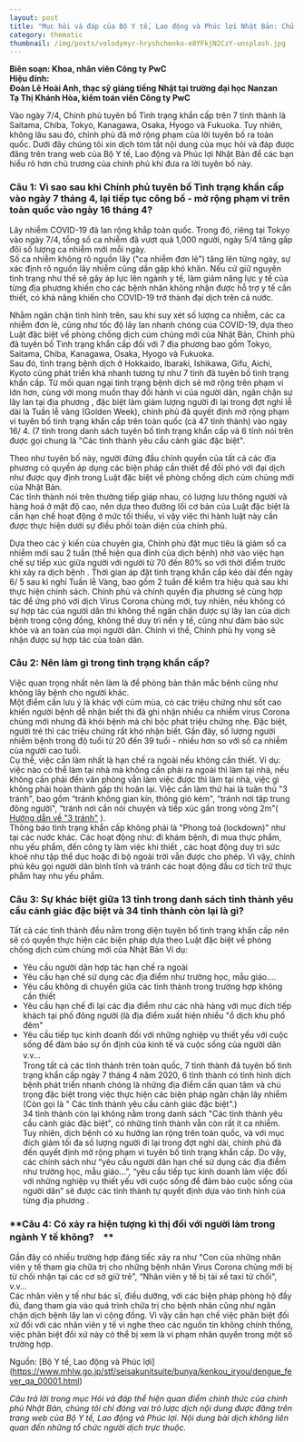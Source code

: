```yaml
---
layout: post
title: "Mục hỏi và đáp của Bộ Y tế, Lao động và Phúc lợi Nhật Bản: Chủ trương của Chính phủ về Tuyên bố tình trạng khẩn cấp"
category: thematic
thumbnail: /img/posts/volodymyr-hryshchenko-e8YFkjN2CzY-unsplash.jpg
---
```

  
**Biên soạn: Khoa, nhân viên Công ty PwC**  
**Hiệu đính:**   
**Đoàn Lê Hoài Anh, thạc sỹ giảng tiếng Nhật tại trường đại học Nanzan**  
**Tạ Thị Khánh Hòa, kiểm toán viên Công ty PwC**

  Vào ngày 7/4, Chính phủ tuyên bố Tình trạng khẩn cấp trên 7 tỉnh thành là Saitama, Chiba, Tokyo, Kanagawa, Osaka, Hyogo và Fukuoka. Tuy nhiên, không lâu sau đó, chỉnh phủ đã mở rộng phạm của lời tuyên bố ra toàn quốc.  Dưới đây chúng tôi xin dịch tóm tắt nội dung của mục hỏi và đáp được đăng trên trang web của Bộ  Y tế, Lao động và Phúc lợi Nhật Bản để các bạn hiểu rõ hơn chủ trương của chính phủ khi đưa ra  lời tuyên bố này.

### **Câu 1: Vì sao sau khi Chính phủ  tuyên bố Tình trạng khẩn cấp vào ngày 7 tháng 4, lại tiếp tục công bố - mở rộng phạm vi trên toàn quốc vào ngày 16 tháng 4?**  

  Lây nhiễm COVID-19 đã lan rộng khắp toàn quốc.  Trong đó, riêng tại Tokyo vào ngày 7/4, tổng số ca nhiễm đã vượt quá 1,000 người, ngày 5/4 tăng gấp đôi số lượng ca nhiễm mới mỗi ngày.   
  Số ca nhiễm không rõ nguồn lây ("ca nhiễm đơn lẻ") tăng lên từng ngày, sự xác định rõ nguồn lây nhiễm cũng dần gặp khó khăn. Nếu cứ giữ nguyên tình trạng như thế sẽ gây áp lực lên ngành y tế, làm giảm năng lực y tế của từng địa phương khiến cho các bệnh nhân không nhận được hỗ trợ y tế cần thiết, có khả năng khiến cho COVID-19 trở thành đại dịch trên cả nước.
  
  Nhằm ngăn chặn tình hình trên,  sau khi suy xét số lượng ca nhiễm, các ca nhiễm đơn lẻ, cũng như tốc độ lây lan nhanh chóng của COVID-19, dựa theo Luật đặc biệt về phòng chống dịch cúm chủng mới của Nhật Bản, Chính phủ đã tuyên bố Tình trạng khẩn cấp đối với 7 địa phương bao gồm Tokyo, Saitama, Chiba, Kanagawa, Osaka, Hyogo và Fukuoka.  
  Sau đó, tình trạng bệnh dịch ở Hokkaido, Ibaraki, Ishikawa, Gifu, Aichi, Kyoto cũng phát triển khá nhanh tương tự như 7 tỉnh đã tuyên bố tình trạng khẩn cấp. Từ mối quan ngại tình trạng bệnh dịch sẽ mở rộng trên phạm vi lớn hơn,  cùng với mong muốn thay đổi hành vi của người dân, ngăn chặn sự lây lan tại địa phương , đặc biệt làm giảm lượng người đi lại trong đợt nghỉ lễ dài là Tuần lễ vàng (Golden Week), chính phủ đã quyết định mở rộng phạm vi tuyên bố tình trạng khẩn cấp trên toàn quốc (cả 47 tỉnh thành) vào ngày 16/ 4. (7 tỉnh trong danh sách tuyên bố tình trạng khẩn cấp và 6 tỉnh nói trên được gọi chung là "Các tỉnh thành yêu cầu cảnh giác đặc biệt". 
  
  Theo như tuyên bố này, người đứng đầu chính quyền của tất cả các địa phương có quyền áp dụng các biện pháp cần thiết để đối phó với đại dịch như được quy định trong Luật đặc biệt về phòng chống dịch cúm chủng mới của Nhật Bản.  
  Các tỉnh thành nói trên thường tiếp giáp nhau, có lượng lưu thông người và hàng hoá ở mật độ cao, nên dựa theo đường lối cơ bản của Luật đặc biệt là cần hạn chế hoạt động ở mức tối thiểu, vì vậy việc thi hành luật này cần được thực hiện dưới sự điều phối toàn diện của chính phủ.   
  
  Dựa theo các ý kiến của chuyên gia, Chính phủ đặt mục tiêu là giảm số ca nhiễm mới sau 2 tuần (thể hiện qua đỉnh của dịch bệnh) nhờ vào việc hạn chế sự tiếp xúc giữa người với người từ 70 đến 80% so với thời điểm trước khi xảy ra dịch bệnh . Thời gian áp đặt tình trạng khẩn cấp kéo dài đến ngày 6/ 5 sau kì nghỉ Tuần lễ Vàng, bao gồm 2 tuần  để kiểm tra hiệu quả sau khi thực hiện chính sách. Chính phủ và chính quyền địa phương sẽ cùng hợp tác để ứng phó với dịch Virus Corona chủng mới, tuy nhiên, nếu không có sự hợp tác của người dân thì không thể ngăn chặn được sự lây lan của dịch bệnh trong cộng đồng, không thể duy trì nền y tế, cũng như đảm bảo sức khỏe và an toàn của mọi người dân. Chính vì thế, Chính phủ hy vọng sẽ nhận được sự hợp tác của toàn dân.

### **Câu 2: Nên làm gì trong tình trạng khẩn cấp?**  

   Việc quan trọng nhất nên làm là đề phòng bản thân mắc bệnh cũng như không lây bệnh cho người khác.  
   Một điểm cần lưu ý là khác với cúm mùa, có các triệu chứng như sốt cao khiến người bệnh dễ nhận biết thì đã ghi nhận  nhiều ca nhiễm  virus Corona chủng mới nhưng đã khỏi bệnh mà chỉ bộc phát triệu chứng nhẹ. Đặc biệt, người trẻ thì các triệu chứng rất khó nhận biết. Gần đây, số lượng người nhiễm bệnh trong độ tuổi từ 20 đến 39 tuổi - nhiều hơn so với số ca nhiễm của người cao tuổi.  
   Cụ thể, việc cần làm nhất là hạn chế ra ngoài nếu không cần thiết. Ví dụ: việc nào có thể làm tại nhà mà không cần phải ra ngoài thì làm tại nhà, nếu không cần phải đến văn phòng vẫn làm việc được thì làm tại nhà, việc gì không phải hoàn thành gấp thì hoãn lại. Việc cần làm thứ hai là tuân thủ "3 tránh", bao gồm “tránh không gian kín, thông gió kém", “tránh nơi tập trung đông người", “tránh nơi cần nói chuyện và tiếp xúc gần trong vòng 2m"( [Hướng dẫn về "3 tránh"](https://www.kantei.go.jp/jp/headline/kansensho/coronavirus.html#c5)  ).   
   Thông báo tình trạng khẩn cấp không phải là "Phong toả (lockdown)" như tại các nước khác. Các hoạt động như: đi khám bệnh, đi mua thực phẩm, nhu yếu phẩm, đến công ty làm việc khi  thiết , các hoạt động duy trì sức khoẻ như tập thể dục hoặc đi bộ ngoài trời vẫn được cho phép. Vì vậy,  chính phủ kêu gọi người dân bình tĩnh và tránh các hoạt động đầu cơ tích trữ thực phẩm hay nhu yếu phẩm. 

### **Câu 3: Sự khác biệt giữa 13 tỉnh trong danh sách tỉnh thành yêu cầu cảnh giác đặc biệt và 34 tỉnh thành còn lại là gì?**  

  Tất cả các tỉnh thành đều nằm trong diện tuyên bố tình trạng khẩn cấp nên sẽ có quyền thực hiện các biện pháp dựa theo Luật đặc biệt về phòng chống dịch cúm chủng mới của Nhật Bản  Ví dụ:  
 * Yêu cầu người dân hợp tác hạn chế ra ngoài   
* Yêu cầu hạn chế sử dụng các địa điểm như trường học, mẫu giáo….  
* Yêu cầu không di chuyển giữa các tỉnh thành trong trường hợp không cần thiết  
* Yêu cầu hạn chế  đi lại  các  địa điểm như các nhà hàng  với mục đích tiếp khách tại phố đông người (là địa điểm xuất hiện nhiều "ổ dịch khu phố đêm"  
* Yêu cầu tiếp tục kinh doanh  đối với những nghiệp vụ thiết yếu với cuộc sống để đảm bảo sự ổn định của kinh tế và cuộc sống của người dân  
v.v...　  
  Trong tất cả các tỉnh thành trên toàn quốc, 7 tỉnh thành đã tuyên bố tình trạng khẩn cấp ngày 7 tháng 4 năm 2020, 6 tỉnh thành có tình hình dịch bệnh phát triển nhanh chóng là những địa điểm cần quan tâm và chú trọng đặc biệt trong việc thực hiện các biện pháp ngăn chặn lây nhiễm (Còn gọi là " Các tỉnh thành yêu cầu cảnh giác đặc biệt".)  
34 tỉnh thành còn lại không nằm trong danh sách "Các tỉnh thành yêu cầu cảnh giác đặc biệt", có những tỉnh thành vẫn còn rất ít ca nhiễm. Tuy nhiên, dịch bệnh có xu hướng lan rộng trên toàn quốc, và với mục đích giảm tối đa số lượng người đi lại trong đợt nghỉ dài, chính phủ đã đến quyết định mở rộng phạm vi tuyên bố tình trạng khẩn cấp. Do vậy, các chính sách như “yêu cầu người dân hạn chế sử dụng các địa điểm như trường học, mẫu giáo…”, “yêu cầu tiếp tục kinh doanh làm việc đối với những nghiệp vụ thiết yếu với cuộc sống để đảm bảo cuộc sống của người dân” sẽ được các tỉnh thành tự quyết định dựa vào tình hình của từng địa phương .

### **Câu 4: Có xảy ra hiện tượng kì thị đối với người làm trong ngành Y tế không?　**

  Gần đây có nhiều trường hợp đáng tiếc xảy ra như "Con của những nhân viên y tế tham gia chữa trị cho những bệnh nhân Virus Corona chủng mới bị từ chối nhận tại các cơ sở giữ trẻ", “Nhân viên y tế bị tài xế taxi từ chối", v.v...  
Các nhân viên y tế như bác sĩ, điều dưỡng, với các biện pháp phòng hộ đầy đủ, đang tham gia vào quá trình chữa trị cho bệnh nhân cũng như ngăn chặn dịch bệnh lây lan vì cộng đồng. Vì vậy cần hạn chế việc phân biệt đối xử đối với các nhân viên y tế vì nghe theo các nguồn tin không chính thống, việc phân biệt đối xử này có thể bị xem là vi phạm nhân quyền trong một số trường hợp.  


Nguồn: [Bộ Y tế, Lao động và Phúc lợi] (https://www.mhlw.go.jp/stf/seisakunitsuite/bunya/kenkou_iryou/dengue_fever_qa_00001.html)

_Câu trả lời trong mục Hỏi và đáp thể hiện quan điểm chính thức của chính phủ Nhật Bản, chúng tôi chỉ đóng vai trò lược dịch nội dung được đăng trên trang web của Bộ Y tế, Lao động và Phúc lợi. Nội dung bài dịch không liên quan đến những tổ chức người dịch trực thuộc._
